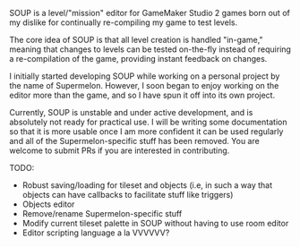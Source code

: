 SOUP is a level/"mission" editor for GameMaker Studio 2 games born out of my dislike for continually re-compiling my game to test levels.

The core idea of SOUP is that all level creation is handled "in-game," meaning that changes to levels can be tested on-the-fly instead of requiring a re-compilation of the game,
providing instant feedback on changes.

I initially started developing SOUP while working on a personal project by the name of Supermelon. However, I soon began to enjoy working on the editor more than the game, and so I have spun it off into its own project.

Currently, SOUP is unstable and under active development, and is absolutely not ready for practical use. I will be writing some documentation so that it is more usable once I am more confident it can be used regularly and all of the Supermelon-specific stuff has been removed. You are welcome to submit PRs if you are interested in contributing.

TODO:
* Robust saving/loading for tileset and objects (i.e, in such a way that objects can have callbacks to facilitate stuff like triggers)
* Objects editor
* Remove/rename Supermelon-specific stuff
* Modify current tileset palette in SOUP without having to use room editor
* Editor scripting language a la VVVVVV?